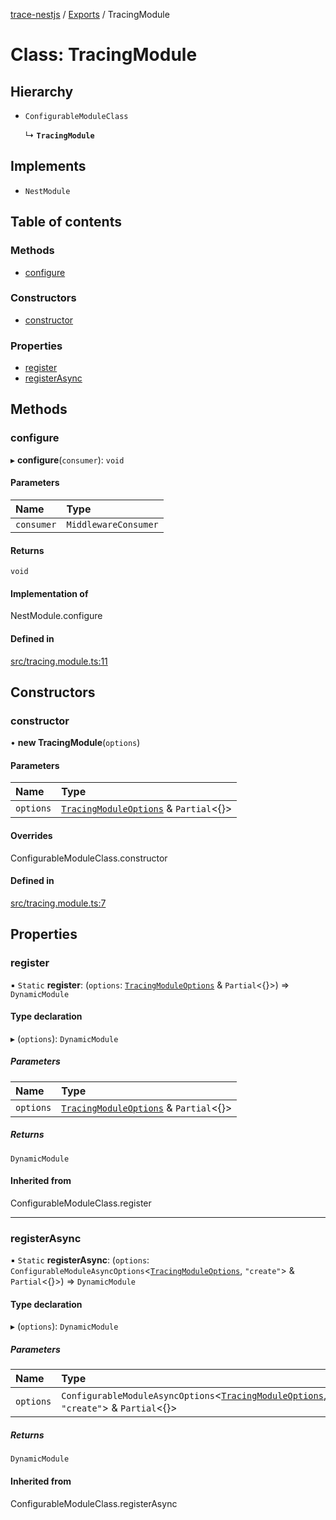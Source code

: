 [trace-nestjs](../README.md) / [Exports](../modules.md) / TracingModule

# Class: TracingModule

## Hierarchy

- `ConfigurableModuleClass`

  ↳ **`TracingModule`**

## Implements

- `NestModule`

## Table of contents

### Methods

- [configure](TracingModule.md#configure)

### Constructors

- [constructor](TracingModule.md#constructor)

### Properties

- [register](TracingModule.md#register)
- [registerAsync](TracingModule.md#registerasync)

## Methods

### configure

▸ **configure**(`consumer`): `void`

#### Parameters

| Name | Type |
| :------ | :------ |
| `consumer` | `MiddlewareConsumer` |

#### Returns

`void`

#### Implementation of

NestModule.configure

#### Defined in

[src/tracing.module.ts:11](https://github.com/igrek8/trace-nestjs/blob/bafe085/src/tracing.module.ts#L11)

## Constructors

### constructor

• **new TracingModule**(`options`)

#### Parameters

| Name | Type |
| :------ | :------ |
| `options` | [`TracingModuleOptions`](../interfaces/TracingModuleOptions.md) & `Partial`<{}\> |

#### Overrides

ConfigurableModuleClass.constructor

#### Defined in

[src/tracing.module.ts:7](https://github.com/igrek8/trace-nestjs/blob/bafe085/src/tracing.module.ts#L7)

## Properties

### register

▪ `Static` **register**: (`options`: [`TracingModuleOptions`](../interfaces/TracingModuleOptions.md) & `Partial`<{}\>) => `DynamicModule`

#### Type declaration

▸ (`options`): `DynamicModule`

##### Parameters

| Name | Type |
| :------ | :------ |
| `options` | [`TracingModuleOptions`](../interfaces/TracingModuleOptions.md) & `Partial`<{}\> |

##### Returns

`DynamicModule`

#### Inherited from

ConfigurableModuleClass.register

___

### registerAsync

▪ `Static` **registerAsync**: (`options`: `ConfigurableModuleAsyncOptions`<[`TracingModuleOptions`](../interfaces/TracingModuleOptions.md), ``"create"``\> & `Partial`<{}\>) => `DynamicModule`

#### Type declaration

▸ (`options`): `DynamicModule`

##### Parameters

| Name | Type |
| :------ | :------ |
| `options` | `ConfigurableModuleAsyncOptions`<[`TracingModuleOptions`](../interfaces/TracingModuleOptions.md), ``"create"``\> & `Partial`<{}\> |

##### Returns

`DynamicModule`

#### Inherited from

ConfigurableModuleClass.registerAsync
